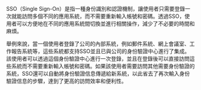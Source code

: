 SSO（Single Sign-On）是指一種身份識別和認證機制，讓使用者只需要登錄一次就能訪問多個不同的應用系統，而不需要重新輸入帳號和密碼。透過SSO，使用者可以方便地在不同的應用系統間切換並進行相關操作，減少了不必要的時間和麻煩。

舉例來說，當一個使用者登錄了公司的內部系統，例如郵件系統、網上會議室、工作報告系統等，這些系統都支持SSO並且已與公司的身份驗證中心進行了集成。該使用者可以透過這個身份驗證中心進行一次登錄，並且在登錄後可以直接訪問這些系統而不需要重新輸入帳號和密碼。如果該使用者需要訪問其他需要身份驗證的系統，SSO還可以自動將身份驗證信息傳遞給新系統，以此省去了再次輸入身份驗證信息的步驟，達到了更高的訪問效率和便利性。
